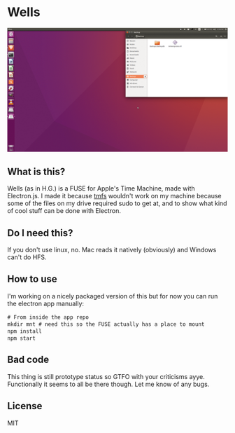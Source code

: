 # Wells

![Wells Screenshot](/docs/anim.gif?raw=true "Wells Screenshot")

## What is this?

Wells (as in H.G.) is a FUSE for Apple's Time Machine, made with Electron.js. I made it because [tmfs](http://manpages.ubuntu.com/manpages/saucy/man1/tmfs.1.html) wouldn't work on my machine because some of the files on my drive required sudo to get at, and to show what kind of cool stuff can be done with Electron.

## Do I need this?

If you don't use linux, no. Mac reads it natively (obviously) and Windows can't do HFS.

## How to use

I'm working on a nicely packaged version of this but for now you can run the electron app manually:

```
# From inside the app repo
mkdir mnt # need this so the FUSE actually has a place to mount
npm install
npm start
```

## Bad code

This thing is still prototype status so GTFO with your criticisms ayye. Functionally it seems to all be there though. Let me know of any bugs.

## License

MIT
